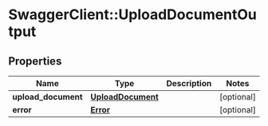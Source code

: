# SwaggerClient::UploadDocumentOutput

## Properties
Name | Type | Description | Notes
------------ | ------------- | ------------- | -------------
**upload_document** | [**UploadDocument**](UploadDocument.md) |  | [optional] 
**error** | [**Error**](Error.md) |  | [optional] 


